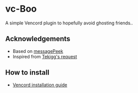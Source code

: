 # vc-Boo
A simple Vencord plugin to hopefully avoid ghosting friends..

## Acknowledgements

- Based on [messagePeek](https://github.com/Domis-Vencord-Plugins/MessagePeek)
- Inspired from [Tekigg's request](https://github.com/Vencord/plugin-requests/issues/852)


## How to install

- [Vencord installation guide](https://docs.vencord.dev/installing/custom-plugins/)
